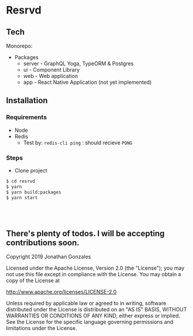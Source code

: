 # Resrvd

## Tech

Monorepo:
- Packages
  - server - GraphQL Yoga, TypeORM & Postgres
  - ui - Component Library
  - web - Web application
  - app - React Native Application (not yet implemented)

## Installation
### Requirements
- Node
- Redis 
  - Test by: `redis-cli ping` : should recieve `PONG`

### Steps
- Clone project
```sh
$ cd resrvd
$ yarn
$ yarn build:packages
$ yarn start
```
<br>
<br>

There's plenty of todos. I will be accepting contributions soon.
--------
Copyright 2019 Jonathan Gonzales

Licensed under the Apache License, Version 2.0 (the "License");
you may not use this file except in compliance with the License.
You may obtain a copy of the License at

http://www.apache.org/licenses/LICENSE-2.0

Unless required by applicable law or agreed to in writing, software
distributed under the License is distributed on an "AS IS" BASIS,
WITHOUT WARRANTIES OR CONDITIONS OF ANY KIND, either express or implied.
See the License for the specific language governing permissions and
limitations under the License.
